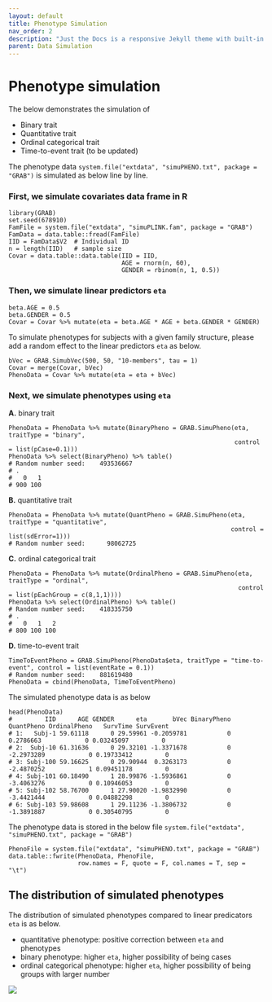 ```yaml
---
layout: default
title: Phenotype Simulation
nav_order: 2
description: "Just the Docs is a responsive Jekyll theme with built-in search that is easily customizable and hosted on GitHub Pages."
parent: Data Simulation
---
```

  
  # Phenotype simulation
  
  The below demonstrates the simulation of
- Binary trait
- Quantitative trait
- Ordinal categorical trait
- Time-to-event trait (to be updated)

The phenotype data ```system.file("extdata", "simuPHENO.txt", package = "GRAB")``` is simulated as below line by line.

### First, we simulate covariates data frame in R

```
library(GRAB)
set.seed(678910)
FamFile = system.file("extdata", "simuPLINK.fam", package = "GRAB")
FamData = data.table::fread(FamFile)
IID = FamData$V2  # Individual ID
n = length(IID)   # sample size
Covar = data.table::data.table(IID = IID,
                               AGE = rnorm(n, 60), 
                               GENDER = rbinom(n, 1, 0.5))
```

### Then, we simulate linear predictors ```eta```

```
beta.AGE = 0.5
beta.GENDER = 0.5
Covar = Covar %>% mutate(eta = beta.AGE * AGE + beta.GENDER * GENDER)
```

To simulate phenotypes for subjects with a given family structure, please add a random effect to the linear predictors ```eta``` as below.

```
bVec = GRAB.SimubVec(500, 50, "10-members", tau = 1)
Covar = merge(Covar, bVec)
PhenoData = Covar %>% mutate(eta = eta + bVec)
```

### Next, we simulate phenotypes using ```eta```

**A.** binary trait
```
PhenoData = PhenoData %>% mutate(BinaryPheno = GRAB.SimuPheno(eta, traitType = "binary", 
                                                              control = list(pCase=0.1)))
PhenoData %>% select(BinaryPheno) %>% table()
# Random number seed:	 493536667
# .
#   0   1 
# 900 100
```

**B.** quantitative trait
```
PhenoData = PhenoData %>% mutate(QuantPheno = GRAB.SimuPheno(eta, traitType = "quantitative", 
                                                             control = list(sdError=1)))
# Random number seed:      98062725
```

**C.** ordinal categorical trait
```
PhenoData = PhenoData %>% mutate(OrdinalPheno = GRAB.SimuPheno(eta, traitType = "ordinal", 
                                                               control = list(pEachGroup = c(8,1,1))))
PhenoData %>% select(OrdinalPheno) %>% table()
# Random number seed:	 418335750
# .
#   0   1   2 
# 800 100 100
```

**D.** time-to-event trait
```
TimeToEventPheno = GRAB.SimuPheno(PhenoData$eta, traitType = "time-to-event", control = list(eventRate = 0.1))
# Random number seed:	 881619480
PhenoData = cbind(PhenoData, TimeToEventPheno)
```

The simulated phenotype data is as below

```
head(PhenoData)
#         IID      AGE GENDER      eta       bVec BinaryPheno QuantPheno OrdinalPheno   SurvTime SurvEvent
# 1:   Subj-1 59.61118      0 29.59961 -0.2059781           0  0.2786663            0 0.03245097         0
# 2:  Subj-10 61.31636      0 29.32101 -1.3371678           0 -2.2973289            0 0.19733412         0
# 3: Subj-100 59.16625      0 29.90944  0.3263173           0 -2.4870252            1 0.09451178         0
# 4: Subj-101 60.18490      1 28.99876 -1.5936861           0 -3.4063276            0 0.10946053         0
# 5: Subj-102 58.76700      1 27.90020 -1.9832990           0 -3.4421444            0 0.04882298         0
# 6: Subj-103 59.98608      1 29.11236 -1.3806732           0 -1.3891887            0 0.30540795         0
```

The phenotype data is stored in the below file ```system.file("extdata", "simuPHENO.txt", package = "GRAB")```
```
PhenoFile = system.file("extdata", "simuPHENO.txt", package = "GRAB")
data.table::fwrite(PhenoData, PhenoFile, 
                   row.names = F, quote = F, col.names = T, sep = "\t")                  
```

## The distribution of simulated phenotypes
The distribution of simulated phenotypes compared to linear predicators ```eta``` is as below.
- quantitative phenotype: positive correction between ```eta``` and phenotypes
- binary phenotype: higher ```eta```, higher possibility of being cases
- ordinal categorical phenotype: higher ```eta```, higher possibility of being groups with larger number

<img src="{{site.baseurl | prepend: site.url}}img/SimuPheno.jpeg">
  